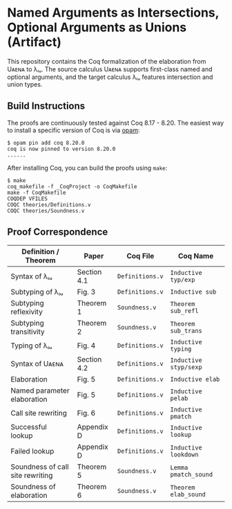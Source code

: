 # Named Arguments as Intersections, Optional Arguments as Unions (Artifact)

This repository contains the Coq formalization of the elaboration from Uᴀᴇɴᴀ to λᵢᵤ. The source calculus Uᴀᴇɴᴀ supports first-class named and optional arguments, and the target calculus λᵢᵤ features intersection and union types.

## Build Instructions

The proofs are continuously tested against Coq 8.17 - 8.20. The easiest way to install a specific version of Coq is via [opam](https://opam.ocaml.org/doc/Install.html):

```
$ opam pin add coq 8.20.0
coq is now pinned to version 8.20.0
......
```

After installing Coq, you can build the proofs using `make`:

```
$ make
coq_makefile -f _CoqProject -o CoqMakefile
make -f CoqMakefile
COQDEP VFILES
COQC theories/Definitions.v
COQC theories/Soundness.v
```

## Proof Correspondence

| Definition / Theorem             | Paper       | Coq File        | Coq Name              |
| -------------------------------- | ----------- | --------------- | --------------------- |
| Syntax of λᵢᵤ                    | Section 4.1 | `Definitions.v` | `Inductive typ/exp`   |
| Subtyping of λᵢᵤ                 | Fig. 3      | `Definitions.v` | `Inductive sub`       |
| Subtyping reflexivity            | Theorem 1   | `Soundness.v`   | `Theorem sub_refl`    |
| Subtyping transitivity           | Theorem 2   | `Soundness.v`   | `Theorem sub_trans`   |
| Typing of λᵢᵤ                    | Fig. 4      | `Definitions.v` | `Inductive typing`    |
| Syntax of Uᴀᴇɴᴀ                  | Section 4.2 | `Definitions.v` | `Inductive styp/sexp` |
| Elaboration                      | Fig. 5      | `Definitions.v` | `Inductive elab`      |
| Named parameter elaboration      | Fig. 5      | `Definitions.v` | `Inductive pelab`     |
| Call site rewriting              | Fig. 6      | `Definitions.v` | `Inductive pmatch`    |
| Successful lookup                | Appendix D  | `Definitions.v` | `Inductive lookup`    |
| Failed lookup                    | Appendix D  | `Definitions.v` | `Inductive lookdown`  |
| Soundness of call site rewriting | Theorem 5   | `Soundness.v`   | `Lemma pmatch_sound`  |
| Soundness of elaboration         | Theorem 6   | `Soundness.v`   | `Theorem elab_sound`  |

